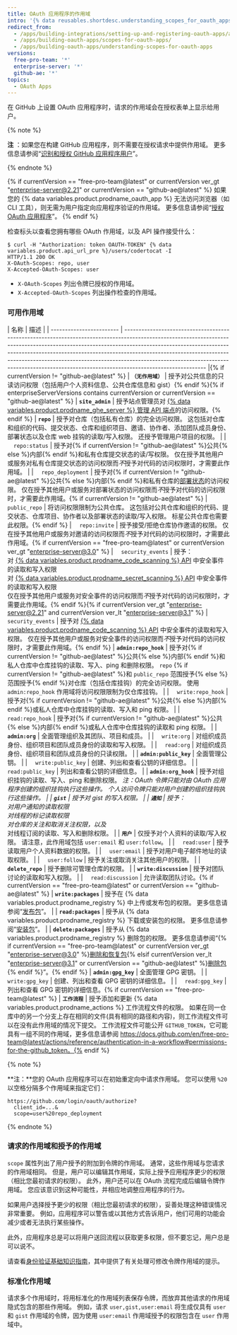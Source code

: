 ```yaml
---
title: OAuth 应用程序的作用域
intro: '{% data reusables.shortdesc.understanding_scopes_for_oauth_apps %}'
redirect_from:
  - /apps/building-integrations/setting-up-and-registering-oauth-apps/about-scopes-for-oauth-apps/
  - /apps/building-oauth-apps/scopes-for-oauth-apps/
  - /apps/building-oauth-apps/understanding-scopes-for-oauth-apps
versions:
  free-pro-team: '*'
  enterprise-server: '*'
  github-ae: '*'
topics:
  - OAuth Apps
---
```


在 GitHub 上设置 OAuth 应用程序时，请求的作用域会在授权表单上显示给用户。

{% note %}

**注** ：如果您在构建 GitHub 应用程序，则不需要在授权请求中提供作用域。 更多信息请参阅“[识别和授权 GitHub 应用程序用户](/apps/building-github-apps/identifying-and-authorizing-users-for-github-apps/)”。

{% endnote %}

{% if currentVersion == "free-pro-team@latest" or currentVersion ver_gt "enterprise-server@2.21" or currentVersion == "github-ae@latest" %}
如果您的
{% data variables.product.prodname_oauth_app %} 无法访问浏览器（如 CLI 工具），则无需为用户指定向应用程序验证的作用域。 更多信息请参阅“[授权 OAuth 应用程序](/developers/apps/authorizing-oauth-apps#device-flow)”。
{% endif %}

检查标头以查看您拥有哪些 OAuth 作用域，以及 API 操作接受什么：

```shell
$ curl -H "Authorization: token OAUTH-TOKEN" {% data variables.product.api_url_pre %}/users/codertocat -I
HTTP/1.1 200 OK
X-OAuth-Scopes: repo, user
X-Accepted-OAuth-Scopes: user
```

* `X-OAuth-Scopes` 列出令牌已授权的作用域。
* `X-Accepted-OAuth-Scopes` 列出操作检查的作用域。

### 可用作用域

| 名称                       | 描述                                                                                                                                                                                                                                                                                                                                                                                                                                  |
| ------------------------ | ----------------------------------------------------------------------------------------------------------------------------------------------------------------------------------------------------------------------------------------------------------------------------------------------------------------------------------------------------------------------------------------------------------------------------------- |{% if currentVersion != "github-ae@latest" %}
| **`（无作用域）`**             | 授予对公共信息的只读访问权限（包括用户个人资料信息、公共仓库信息和 gist）{% endif %}{% if enterpriseServerVersions contains currentVersion or currentVersion == "github-ae@latest" %}
| **`site_admin`**         | 授予站点管理员对 [{% data variables.product.prodname_ghe_server %} 管理 API 端点](/rest/reference/enterprise-admin)的访问权限。{% endif %}
| **`repo`**               | 授予对仓库（包括私有仓库）的完全访问权限。 这包括对仓库和组织的代码、提交状态、仓库和组织项目、邀请、协作者、添加团队成员身份、部署状态以及仓库 web 挂钩的读取/写入权限。 还授予管理用户项目的权限。                                                                                                                                                                                                                                                                                                                              |
| &emsp;`repo:status`      | 授予对{% if currentVersion != "github-ae@latest" %}公共{% else %}内部{% endif %}和私有仓库提交状态的读/写权限。 仅在授予其他用户或服务对私有仓库提交状态的访问权限而*不*授予对代码的访问权限时，才需要此作用域。                                                                                                                                                                                                                                                                                         |
| &emsp;`repo_deployment`  | 授予对{% if currentVersion != "github-ae@latest" %}公共{% else %}内部{% endif %}和私有仓库的[部署状态](/rest/reference/repos#deployments)的访问权限。 仅在授予其他用户或服务对部署状态的访问权限而*不*授予对代码的访问权限时，才需要此作用域。{% if currentVersion != "github-ae@latest" %}
| &emsp;`public_repo`      | 将访问权限限制为公共仓库。 这包括对公共仓库和组织的代码、提交状态、仓库项目、协作者以及部署状态的读取/写入权限。 标星公共仓库也需要此权限。{% endif %}
| &emsp;`repo:invite`      | 授予接受/拒绝仓库协作邀请的权限。 仅在授予其他用户或服务对邀请的访问权限而*不*授予对代码的访问权限时，才需要此作用域。{% if currentVersion == "free-pro-team@latest" or currentVersion ver_gt "enterprise-server@3.0" %}
| &emsp;`security_events`  | 授予：<br/>对 [{% data variables.product.prodname_code_scanning %} API](/rest/reference/code-scanning) 中安全事件的读取和写入权限<br/>对 [{% data variables.product.prodname_secret_scanning %} API](/rest/reference/secret-scanning) 中安全事件的读取和写入权限<br/>仅在授予其他用户或服务对安全事件的访问权限而*不*授予对代码的访问权限时，才需要此作用域。{% endif %}{% if currentVersion ver_gt "enterprise-server@2.21" and currentVersion ver_lt "enterprise-server@3.1" %}
| &emsp;`security_events`  | 授予对 [{% data variables.product.prodname_code_scanning %} API](/rest/reference/code-scanning) 中安全事件的读取和写入权限。 仅在授予其他用户或服务对安全事件的访问权限而*不*授予对代码的访问权限时，才需要此作用域。{% endif %}
| **`admin:repo_hook`**    | 授予对{% if currentVersion != "github-ae@latest" %}公共{% else %}内部{% endif %}和私人仓库中仓库挂钩的读取、写入、ping 和删除权限。 `repo` {% if currentVersion != "github-ae@latest" %}和 `public_repo` 范围授予{% else %}范围授予{% endif %}对仓库（包括仓库挂钩）的完全访问权限。 使用 `admin:repo_hook` 作用域将访问权限限制为仅仓库挂钩。                                                                                                                                                                   |
| &emsp;`write:repo_hook`  | 授予对{% if currentVersion != "github-ae@latest" %}公共{% else %}内部{% endif %}或私人仓库中仓库挂钩的读取、写入和 ping 权限。                                                                                                                                                                                                                                                                                                                                 |
| &emsp;`read:repo_hook`   | 授予对{% if currentVersion != "github-ae@latest" %}公共{% else %}内部{% endif %}或私人仓库中仓库挂钩的读取和 ping 权限。                                                                                                                                                                                                                                                                                                                                    |
| **`admin:org`**          | 全面管理组织及其团队、项目和成员。                                                                                                                                                                                                                                                                                                                                                                                                                   |
| &emsp;`write:org`        | 对组织成员身份、组织项目和团队成员身份的读取和写入权限。                                                                                                                                                                                                                                                                                                                                                                                                        |
| &emsp;`read:org`         | 对组织成员身份、组织项目和团队成员身份的只读权限。                                                                                                                                                                                                                                                                                                                                                                                                           |
| **`admin:public_key`**   | 全面管理公钥。                                                                                                                                                                                                                                                                                                                                                                                                                             |
| &emsp;`write:public_key` | 创建、列出和查看公钥的详细信息。                                                                                                                                                                                                                                                                                                                                                                                                                    |
| &emsp;`read:public_key`  | 列出和查看公钥的详细信息。                                                                                                                                                                                                                                                                                                                                                                                                                       |
| **`admin:org_hook`**     | 授予对组织挂钩的读取、写入、ping 和删除权限。 **注：**OAuth 令牌只能对由 OAuth 应用程序创建的组织挂钩执行这些操作。 个人访问令牌只能对用户创建的组织挂钩执行这些操作。                                                                                                                                                                                                                                                                                                                                     |
| **`gist`**               | 授予对 gist 的写入权限。                                                                                                                                                                                                                                                                                                                                                                                                                     |
| **`通知`**                 | 授予：<br/>* 对用户通知的读取权限 <br/>* 对线程的标记读取权限 <br/>* 对仓库的关注和取消关注权限，以及<br/>* 对线程订阅的读取、写入和删除权限。                                                                                                                                                                                                                                                                                                                      |
| **`用户`**                 | 仅授予对个人资料的读取/写入权限。  请注意，此作用域包括 `user:email` 和 `user:follow`。                                                                                                                                                                                                                                                                                                                                                                         |
| &emsp;`read:user`        | 授予读取用户个人资料数据的权限。                                                                                                                                                                                                                                                                                                                                                                                                                    |
| &emsp;`user:email`       | 授予对用户电子邮件地址的读取权限。                                                                                                                                                                                                                                                                                                                                                                                                                   |
| &emsp;`user:follow`      | 授予关注或取消关注其他用户的权限。                                                                                                                                                                                                                                                                                                                                                                                                                   |
| **`delete_repo`**        | 授予删除可管理仓库的权限。                                                                                                                                                                                                                                                                                                                                                                                                                       |
| **`write:discussion`**   | 授予对团队讨论的读取和写入权限。                                                                                                                                                                                                                                                                                                                                                                                                                    |
| &emsp;`read:discussion`  | 允许读取团队讨论。{% if currentVersion == "free-pro-team@latest" or currentVersion == "github-ae@latest" %}
| **`write:packages`**     | 授予在 {% data variables.product.prodname_registry %} 中上传或发布包的权限。 更多信息请参阅“[发布包](/github/managing-packages-with-github-packages/publishing-a-package)”。                                                                                                                                                                                                                                                                                 |
| **`read:packages`**      | 授予从 {% data variables.product.prodname_registry %} 下载或安装包的权限。 更多信息请参阅“[安装包](/github/managing-packages-with-github-packages/installing-a-package)”。                                                                                                                                                                                                                                                                                  |
| **`delete:packages`**    | 授予从 {% data variables.product.prodname_registry %} 删除包的权限。 更多信息请参阅“{% if currentVersion == "free-pro-team@latest" or currentVersion ver_gt "enterprise-server@3.0" %}[删除和恢复包](/packages/learn-github-packages/deleting-and-restoring-a-package){% elsif currentVersion ver_lt "enterprise-server@3.1" or currentVersion == "github-ae@latest" %}[删除包](/packages/learn-github-packages/deleting-a-package){% endif %}”。{% endif %}
| **`admin:gpg_key`**      | 全面管理 GPG 密钥。                                                                                                                                                                                                                                                                                                                                                                                                                        |
| &emsp;`write:gpg_key`    | 创建、列出和查看 GPG 密钥的详细信息。                                                                                                                                                                                                                                                                                                                                                                                                               |
| &emsp;`read:gpg_key`     | 列出和查看 GPG 密钥的详细信息。{% if currentVersion == "free-pro-team@latest" %}
| **`工作流程`**               | 授予添加和更新 {% data variables.product.prodname_actions %} 工作流程文件的权限。 如果在同一仓库中的另一个分支上存在相同的文件(具有相同的路径和内容)，则工作流程文件可以在没有此作用域的情况下提交。 工作流程文件可能公开 `GITHUB_TOKEN`，它可能具有一组不同的作用域，更多信息请参阅 https://docs.github.com/en/free-pro-team@latest/actions/reference/authentication-in-a-workflow#permissions-for-the-github_token。{% endif %}

{% note %}

**注：**您的 OAuth 应用程序可以在初始重定向中请求作用域。 您可以使用 `%20` 以空格分隔多个作用域来指定它们：

    https://github.com/login/oauth/authorize?
      client_id=...&
      scope=user%20repo_deployment

{% endnote %}

### 请求的作用域和授予的作用域

`scope` 属性列出了用户授予的附加到令牌的作用域。 通常，这些作用域与您请求的作用域相同。 但是，用户可以编辑其作用域，实际上授予应用程序更少的权限（相比您最初请求的权限）。 此外，用户还可以在 OAuth 流程完成后编辑令牌作用域。 您应该意识到这种可能性，并相应地调整应用程序的行为。

如果用户选择授予更少的权限（相比您最初请求的权限），妥善处理这种错误情况非常重要。 例如，应用程序可以警告或以其他方式告诉用户，他们可用的功能会减少或者无法执行某些操作。

此外，应用程序总是可以将用户送回流程以获取更多权限，但不要忘记，用户总是可以说不。

请查看[身份验证基础知识指南](/guides/basics-of-authentication/)，其中提供了有关处理可修改令牌作用域的提示。

### 标准化作用域

请求多个作用域时，将用标准化的作用域列表保存令牌，而放弃其他请求的作用域隐式包含的那些作用域。 例如，请求 `user,gist,user:email` 将生成仅具有 `user` 和 `gist` 作用域的令牌，因为使用 `user:email` 作用域授予的权限包含在 `user` 作用域中。
